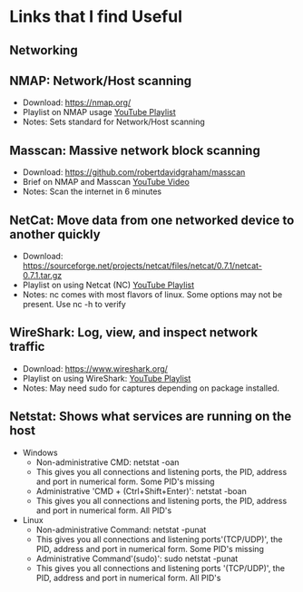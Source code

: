 # Links that I find Useful

## Networking

## NMAP: Network/Host scanning

- Download: <https://nmap.org/>
- Playlist on NMAP usage [YouTube Playlist](https://www.youtube.com/watch?v=iUZ6nTMO8K0&list=PLW5y1tjAOzI0ZLv7YfQtToQmc0yVDfkKO)
- Notes: Sets standard for Network/Host scanning

## Masscan: Massive network block scanning

- Download: https://github.com/robertdavidgraham/masscan
- Brief on NMAP and Masscan [YouTube Video](https://www.youtube.com/watch?v=7XMIFTRiAGA)
- Notes: Scan the internet in 6 minutes

## NetCat: Move data from one networked device to another quickly

- Download: https://sourceforge.net/projects/netcat/files/netcat/0.7.1/netcat-0.7.1.tar.gz
- Playlist on using Netcat (NC) [YouTube Playlist](https://www.youtube.com/watch?v=xjB2nBwzzTk&list=PLjIqvWixZN-d0Ow_PPN7g2mDwKN-MGqgW)
- Notes: nc comes with most flavors of linux. Some options may not be present. Use nc -h to verify

## WireShark: Log, view, and inspect network traffic

- Download: <https://www.wireshark.org/>
- Playlist on using WireShark: [YouTube Playlist](https://www.youtube.com/watch?v=6X5TwvGXHP0&list=PLW5y1tjAOzI30OkWG_rhUstdJTk1FgU2W)
- Notes: May need sudo for captures depending on package installed.

## Netstat: Shows what services are running on the host

- Windows
  - Non-administrative CMD: netstat -oan
  - This gives you all connections and listening ports, the PID, address and port in numerical form. Some PID's missing
  - Administrative 'CMD + (Ctrl+Shift+Enter)': netstat -boan
  - This gives you all connections and listening ports, the PID, address and port in numerical form. All PID's
- Linux
  - Non-administrative Command: netstat -punat
  - This gives you all connections and listening ports'(TCP/UDP)', the PID, address and port in numerical form. Some PID's missing
  - Administrative Command'(sudo)': sudo netstat -punat
  - This gives you all connections and listening ports '(TCP/UDP)', the PID, address and port in numerical form. All PID's

